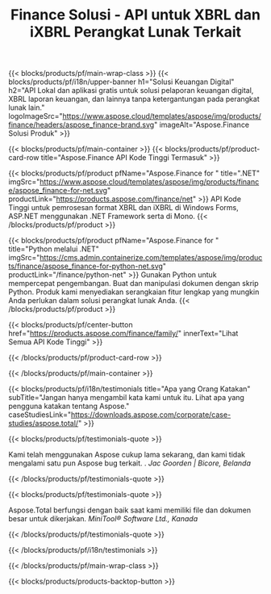 ﻿---
title: Finance Solusi - API untuk XBRL dan iXBRL Perangkat Lunak Terkait 
weight: 30
url: /id/
description: API Kode Tinggi dan Aplikasi Gratis untuk memproses format bahasa pelaporan bisnis yang dapat diperluas XBRL dan iXBRL untuk membuat laporan keuangan gabungan dan banyak lagi
---
{{< blocks/products/pf/main-wrap-class >}}
{{< blocks/products/pf/i18n/upper-banner h1="Solusi Keuangan Digital" h2="API Lokal dan aplikasi gratis untuk solusi pelaporan keuangan digital, XBRL laporan keuangan, dan lainnya tanpa ketergantungan pada perangkat lunak lain." logoImageSrc="https://www.aspose.cloud/templates/aspose/img/products/finance/headers/aspose_finance-brand.svg" imageAlt="Aspose.Finance Solusi Produk" >}}

{{< blocks/products/pf/main-container >}}
{{< blocks/products/pf/product-card-row title="Aspose.Finance API Kode Tinggi Termasuk" >}}

{{< blocks/products/pf/product pfName="Aspose.Finance for " title=".NET" imgSrc="https://www.aspose.cloud/templates/aspose/img/products/finance/aspose_finance-for-net.svg" productLink="https://products.aspose.com/finance/net" >}}
API Kode Tinggi untuk pemrosesan format XBRL dan iXBRL di Windows Forms, ASP.NET menggunakan .NET Framework serta di Mono.
{{< /blocks/products/pf/product >}}

{{< blocks/products/pf/product pfName="Aspose.Finance for " title="Python melalui .NET" imgSrc="https://cms.admin.containerize.com/templates/aspose/img/products/finance/aspose_finance-for-python-net.svg" productLink="/finance/python-net" >}}
Gunakan Python untuk mempercepat pengembangan. Buat dan manipulasi dokumen dengan skrip Python. Produk kami menyediakan serangkaian fitur lengkap yang mungkin Anda perlukan dalam solusi perangkat lunak Anda.
{{< /blocks/products/pf/product >}}

{{< blocks/products/pf/center-button href="https://products.aspose.com/finance/family/" innerText="Lihat Semua API Kode Tinggi" >}}

{{< /blocks/products/pf/product-card-row >}}

{{< /blocks/products/pf/main-container >}}

{{< blocks/products/pf/i18n/testimonials title="Apa yang Orang Katakan" subTitle="Jangan hanya mengambil kata kami untuk itu. Lihat apa yang pengguna katakan tentang Aspose." caseStudiesLink="https://downloads.aspose.com/corporate/case-studies/aspose.total/" >}}

{{< blocks/products/pf/testimonials-quote >}}
<p class="first">
 Kami telah menggunakan Aspose cukup lama sekarang, dan kami tidak mengalami satu pun Aspose bug terkait. .
 <em>
  Jac Goorden | Bicore, Belanda
 </em>
</p>

{{< /blocks/products/pf/testimonials-quote >}}

{{< blocks/products/pf/testimonials-quote >}}
<p class="second">
 Aspose.Total berfungsi dengan baik saat kami memiliki file dan dokumen besar untuk dikerjakan.
 <em>
  MiniTool® Software Ltd., Kanada
 </em>
</p>

{{< /blocks/products/pf/testimonials-quote >}}

{{< /blocks/products/pf/i18n/testimonials >}}

{{< /blocks/products/pf/main-wrap-class >}}

{{< blocks/products/products-backtop-button >}}